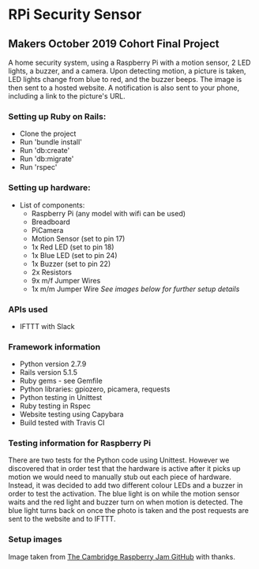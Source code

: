 # RPi Security Sensor
## Makers October 2019 Cohort Final Project

A home security system, using a Raspberry Pi  with a motion sensor, 2 LED lights, a buzzer, and a camera. Upon detecting motion, a picture is taken, LED lights change from blue to red, and the buzzer beeps. The image is then sent to a hosted website. A notification is also sent to your phone, including a link to the picture's URL.

### Setting up Ruby on Rails:
- Clone the project
- Run 'bundle install'
- Run 'db:create'
- Run 'db:migrate'
- Run 'rspec'

### Setting up hardware:
- List of components:
  - Raspberry Pi (any model with wifi can be used)
  - Breadboard
  - PiCamera
  - Motion Sensor (set to pin 17)
  - 1x Red LED (set to pin 18)
  - 1x Blue LED (set to pin 24)
  - 1x Buzzer (set to pin 22)
  - 2x Resistors
  - 9x m/f Jumper Wires
  - 1x m/m Jumper Wire
*See images below for further setup details*

### APIs used
- IFTTT with Slack

### Framework information
- Python version 2.7.9
- Rails version 5.1.5
- Ruby gems - see Gemfile
- Python libraries: gpiozero, picamera, requests
- Python testing in Unittest
- Ruby testing in Rspec
- Website testing using Capybara
- Build tested with Travis CI

### Testing information for Raspberry Pi
There are two tests for the Python code using Unittest. However we discovered that in order test that the hardware is active after it picks up motion we would need to manually stub out each piece of hardware. Instead, it was decided to add two different colour LEDs and a buzzer in order to test the activation. The blue light is on while the motion sensor waits and the red light and buzzer turn on when motion is detected. The blue light turns back on once the photo is taken and the post requests are sent to the website and to IFTTT.

### Setup images


Image taken from [The Cambridge Raspberry Jam GitHub](https://github.com/CamJam-EduKit/EduKit2) with thanks.
